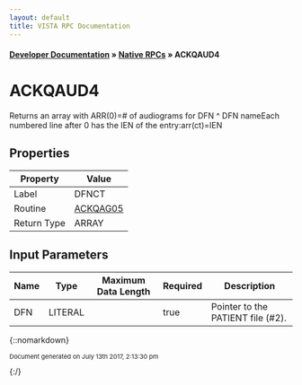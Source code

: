 ```yaml
---
layout: default
title: VISTA RPC Documentation
---
```


#### [Developer Documentation](../index) &#187; [Native RPCs](TableOfContents) &#187; ACKQAUD4<br/>
# ACKQAUD4

Returns an array with ARR(0)=# of audiograms for DFN ^ DFN nameEach numbered line after 0 has the IEN of the entry:arr(ct)=IEN

## Properties

Property | Value
--- | ---
Label | DFNCT
Routine | [ACKQAG05](http://code.osehra.org/dox/Routine_ACKQAG05_source.html)
Return Type | ARRAY


## Input Parameters

Name | Type | Maximum Data Length | Required | Description
--- | --- | --- | --- | ---
DFN | LITERAL |  | true | Pointer to the PATIENT file (#2).



{::nomarkdown} <br/><p style="font-size: 11px">Document generated on July 13th 2017, 2:13:30 pm</p>{:/}